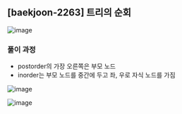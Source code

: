 ## [baekjoon-2263] 트리의 순회

![image](https://user-images.githubusercontent.com/22045163/108312939-c3763a00-71fa-11eb-8836-289469ba1438.png)

### 풀이 과정

- postorder의 가장 오른쪽은 부모 노드
- inorder는 부모 노드를 중간에 두고 좌, 우로 자식 노드를 가짐

![image](https://user-images.githubusercontent.com/22045163/108312825-a3df1180-71fa-11eb-9c10-dd790fa2602d.png)

![image](https://user-images.githubusercontent.com/22045163/108312955-cec96580-71fa-11eb-868f-6e6e993ddc9e.png)
